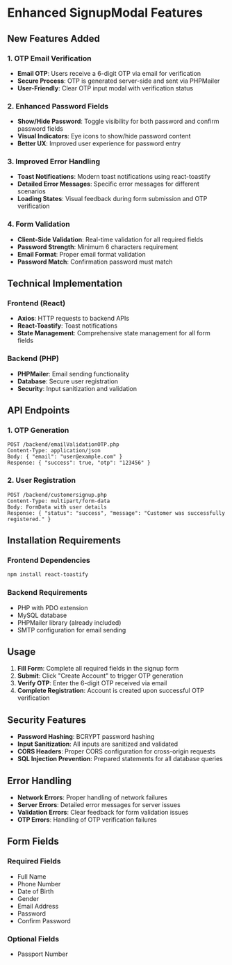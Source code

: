# Enhanced SignupModal Features

## New Features Added

### 1. OTP Email Verification
- **Email OTP**: Users receive a 6-digit OTP via email for verification
- **Secure Process**: OTP is generated server-side and sent via PHPMailer
- **User-Friendly**: Clear OTP input modal with verification status

### 2. Enhanced Password Fields
- **Show/Hide Password**: Toggle visibility for both password and confirm password fields
- **Visual Indicators**: Eye icons to show/hide password content
- **Better UX**: Improved user experience for password entry

### 3. Improved Error Handling
- **Toast Notifications**: Modern toast notifications using react-toastify
- **Detailed Error Messages**: Specific error messages for different scenarios
- **Loading States**: Visual feedback during form submission and OTP verification

### 4. Form Validation
- **Client-Side Validation**: Real-time validation for all required fields
- **Password Strength**: Minimum 6 characters requirement
- **Email Format**: Proper email format validation
- **Password Match**: Confirmation password must match

## Technical Implementation

### Frontend (React)
- **Axios**: HTTP requests to backend APIs
- **React-Toastify**: Toast notifications
- **State Management**: Comprehensive state management for all form fields

### Backend (PHP)
- **PHPMailer**: Email sending functionality
- **Database**: Secure user registration
- **Security**: Input sanitization and validation

## API Endpoints

### 1. OTP Generation
```
POST /backend/emailValidationOTP.php
Content-Type: application/json
Body: { "email": "user@example.com" }
Response: { "success": true, "otp": "123456" }
```

### 2. User Registration
```
POST /backend/customersignup.php
Content-Type: multipart/form-data
Body: FormData with user details
Response: { "status": "success", "message": "Customer was successfully registered." }
```

## Installation Requirements

### Frontend Dependencies
```bash
npm install react-toastify
```

### Backend Requirements
- PHP with PDO extension
- MySQL database
- PHPMailer library (already included)
- SMTP configuration for email sending

## Usage

1. **Fill Form**: Complete all required fields in the signup form
2. **Submit**: Click "Create Account" to trigger OTP generation
3. **Verify OTP**: Enter the 6-digit OTP received via email
4. **Complete Registration**: Account is created upon successful OTP verification

## Security Features

- **Password Hashing**: BCRYPT password hashing
- **Input Sanitization**: All inputs are sanitized and validated
- **CORS Headers**: Proper CORS configuration for cross-origin requests
- **SQL Injection Prevention**: Prepared statements for all database queries

## Error Handling

- **Network Errors**: Proper handling of network failures
- **Server Errors**: Detailed error messages for server issues
- **Validation Errors**: Clear feedback for form validation issues
- **OTP Errors**: Handling of OTP verification failures

## Form Fields

### Required Fields
- Full Name
- Phone Number
- Date of Birth
- Gender
- Email Address
- Password
- Confirm Password

### Optional Fields
- Passport Number 